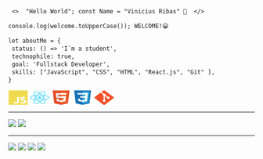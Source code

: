 
```
 <>  "Hello World"; const Name = "Vinicius Ribas" 👋  </>
```
```
console.log(welcome.toUpperCase()); WELCOME!😀
```

```
let aboutMe = {
 status: () => 'I`m a student',
 technophile: true,
 goal: 'Fullstack Developer',
 skills: ["JavaScript", "CSS", "HTML", "React.js", "Git" ],
}
```

<div style="display: inline_block">
  <img align="center" alt="Js" height="30" width="40" src="https://raw.githubusercontent.com/devicons/devicon/master/icons/javascript/javascript-plain.svg">
  <img align="center" alt="React" height="30" width="40" src="https://raw.githubusercontent.com/devicons/devicon/master/icons/react/react-original.svg">
  <img align="center" alt="HTML" height="30" width="40" src="https://raw.githubusercontent.com/devicons/devicon/master/icons/html5/html5-original.svg">
  <img align="center" alt="CSS" height="30" width="40" src="https://raw.githubusercontent.com/devicons/devicon/master/icons/css3/css3-original.svg">
  <img align="center" alt="Git"  height="30" width="40" src="https://github.com/devicons/devicon/blob/master/icons/git/git-original.svg" >
</div>
<hr>
<div align="left">
<img height="150em" src="https://github-readme-stats.vercel.app/api?username=Ribas93&show_icons=true&&theme=darcula&hide=prs,issues&include_all_commits=true&count_private=true">
<img height="150em" src="https://github-readme-stats.vercel.app/api/top-langs/?username=Ribas93&layout=compact&theme=darcula">
</div>
<hr>
<div> 
  <a href="https://instagram.com/vinicius.gribas" target="_blank"><img src="https://img.shields.io/badge/-Instagram-%23E4405F?style=for-the-badge&logo=instagram&logoColor=white" target="_blank"></a>
 <a href="https://discord.gg/XZBEFvtM5T" target="_blank"><img src="https://img.shields.io/badge/Discord-7289DA?style=for-the-badge&logo=discord&logoColor=white" target="_blank"></a> 
  <a href = "mailto:ribasoficial01@gmail.com"><img src="https://img.shields.io/badge/-Gmail-%23333?style=for-the-badge&logo=gmail&logoColor=white" target="_blank"></a>
  <a href="[www.linkedin.com/in/viniciusribas93](https://www.linkedin.com/in/vinicius-ribas-779001200/)" target="_blank"><img src="https://img.shields.io/badge/-LinkedIn-%230077B5?style=for-the-badge&logo=linkedin&logoColor=white" target="_blank"></a> 
</div>



<!--

**Ribas93/Ribas93** is a ✨ _special_ ✨ repository because its `README.md` (this file) appears on your GitHub profile.

Here are some ideas to get you started:

- 🔭 I’m currently working on ...
- 🌱 I’m currently learning ...
- 👯 I’m looking to collaborate on ...
- 🤔 I’m looking for help with ...
- 💬 Ask me about ...
- 📫 How to reach me: ...
- 😄 Pronouns: ...
- ⚡ Fun fact: ...
-->
